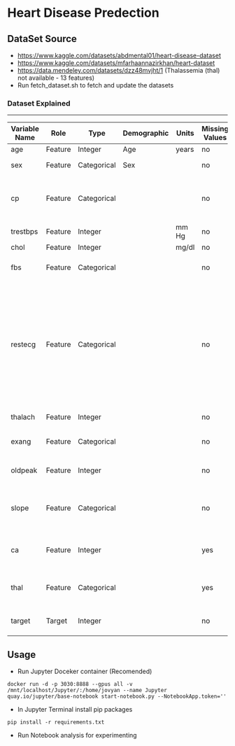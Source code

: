 # Heart Disease Predection

## DataSet Source
- https://www.kaggle.com/datasets/abdmental01/heart-disease-dataset
- https://www.kaggle.com/datasets/mfarhaannazirkhan/heart-dataset
- https://data.mendeley.com/datasets/dzz48mvjht/1 (Thalassemia (thal) not available - 13 features)
- Run fetch_dataset.sh to fetch and update the datasets

### Dataset Explained
------------------------------------------------------------------------------------
| Variable Name | Role    | Type        | Demographic |  Units | Missing Values | Description |
| --------------| ------- | ----------- | ----------- | ------ | -------------- | ----------- |
| age           | Feature | Integer     | Age         | years  | no             | Age of the patient |
| sex           | Feature | Categorical | Sex         |        | no             | Sex (1 = male; 0 = female) |
| cp            | Feature | Categorical |             |        | no             | Chest pain type (0 = typical angina; 1 = atypical angina; 2 = non-anginal pain; 3 = asymptomatic ) |
| trestbps      | Feature | Integer     |             | mm Hg  | no             | Resting Blood Pressure |
| chol          | Feature | Integer     |             | mg/dl  | no             | Serum Cholestoral |
| fbs           | Feature | Categorical |             |        | no             | Fasting Blood Sugar > 120 mg/dl (1 = true, 0 = false) |
| restecg       | Feature | Categorical |             |        | no             | Resting electrocardiographic results ( 0 = normal; 1 = having ST-T wave abnormality (T wave inversions and/or ST elevation or depression of > 0.05 mV); 2 = showing probable or definite left ventricular hypertrophy by Estes' criteria ) |
| thalach       | Feature | Integer     |             |        | no             | Maximum Heart Rate Achieved |
| exang         | Feature | Categorical |             |        | no             | Exercise Induced Angina  (1 = yes, 0 = no) |
| oldpeak       | Feature | Integer     |             |        | no             | ST Depression Induced by Exercise Relative to Rest |
| slope         | Feature | Categorical |             |        | no             | Slope of the peak exercise ST segment  (0 = upsloping; 1 = flat; 2 = downsloping) |
| ca            | Feature | Integer     |             |        | yes            | Number of Major Vessels (0-3) Colored by Flourosopy |
| thal          | Feature | Categorical |             |        | yes            | Thalassemia (0 = error; 1 = normal; 2 = fixed defect; 3 = reversible defect) |
| target        | Target  | Integer     |             |        | no             | Diagnosis of heart disease (1 = present; 0 = absent) |

## Usage
- Run Jupyter Doceker container (Recomended)
```shell
docker run -d -p 3030:8888 --gpus all -v /mnt/localhost/Jupyter/:/home/jovyan --name Jupyter quay.io/jupyter/base-notebook start-notebook.py --NotebookApp.token=''
```
- In Jupyter Terminal install pip packages
```shell
pip install -r requirements.txt
```
- Run Notebook analysis for experimenting
